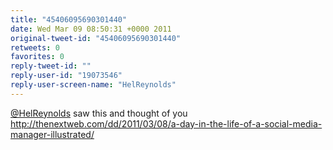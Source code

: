 ```yaml
---
title: "45406095690301440"
date: Wed Mar 09 08:50:31 +0000 2011
original-tweet-id: "45406095690301440"
retweets: 0
favorites: 0
reply-tweet-id: ""
reply-user-id: "19073546"
reply-user-screen-name: "HelReynolds"
---
```

<a href="https://twitter.com/HelReynolds">@HelReynolds</a> saw this and thought of you http://thenextweb.com/dd/2011/03/08/a-day-in-the-life-of-a-social-media-manager-illustrated/

